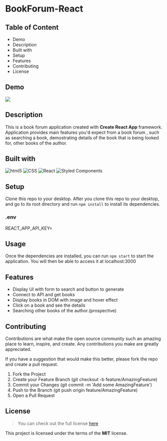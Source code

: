 # BookForum-React

## Table of Content
- Demo
- Description
- Built with
- Setup
- Features
- Contributing 
- License
## Demo
<img src='https://github.com/stphncrt/BookForum-React/blob/main/public/BookApp.gif' />

## Description
This is a book forum application created with **Create React App** framework. Application provides main features you'd expect from a book forum , such as searching a book, demostrating details of the book that is being looked for, other books of the author.

## Built with
<p>
  <img alt="html5" src="https://img.shields.io/badge/-HTML5-E34F26?style=flat-square&logo=html5&logoColor=white" />
  <img alt="CSS" src="https://img.shields.io/badge/-CSS-0f61fa?style=flat-square&logo=CSS3&logoColor=white" />
  <img alt="React" src="https://img.shields.io/badge/-React-45b8d8?style=flat-square&logo=react&logoColor=white" /> 
  <img alt="Styled Components" src="https://img.shields.io/badge/-Styled_Components-db7092?style=flat-square&logo=styled-components&logoColor=white" />
   </p>
   
## Setup
Clone this repo to your desktop.
After you clone this repo to your desktop, and go to its root directory and run `npm install` to install its dependencies.

### .env
REACT_APP_API_KEY=

## Usage
Once the dependencies are installed, you can run `npm start` to start the application. You will then be able to access it at localhost:3000

## Features
- Display UI with form to search and button to generate
- Connect to API and get books
- Display books in DOM with image and hover effect
- Click on a book and see the details
- Searching other books of the author.(prospective)

## Contributing
Contributions are what make the open source community such an amazing place to learn, inspire, and create. Any contributions you make are greatly appreciated.

If you have a suggestion that would make this better, please fork the repo and create a pull request. 

  1.  Fork the Project
  2.  Create your Feature Branch (git checkout -b feature/AmazingFeature)
  3.  Commit your Changes (git commit -m 'Add some AmazingFeature')
  4.  Push to the Branch (git push origin feature/AmazingFeature)
  5.  Open a Pull Request


## License
> You can check out the full license [here](https://github.com/IgorAntun/node-chat/blob/master/LICENSE)

This project is licensed under the terms of the **MIT** license.


